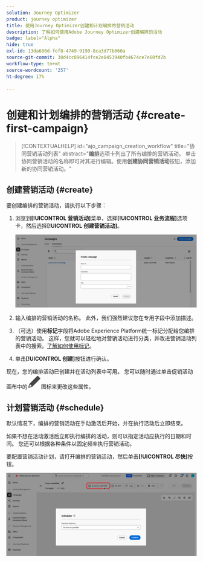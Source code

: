 ```yaml
---
solution: Journey Optimizer
product: journey optimizer
title: 使用Journey Optimizer创建和计划编排的营销活动
description: 了解如何使用Adobe Journey Optimizer创建编排的活动
badge: label="Alpha"
hide: true
exl-id: 13da680d-fef8-4749-9190-8ca3d77b060a
source-git-commit: 38d4cc896414fce2e8453940fb4674ce7e60fd2b
workflow-type: tm+mt
source-wordcount: '257'
ht-degree: 17%

---
```



# 创建和计划编排的营销活动 {#create-first-campaign}

>[!CONTEXTUALHELP]
>id="ajo_campaign_creation_workflow"
>title="协同营销活动列表"
>abstract="**编排**&#x200B;选项卡列出了所有编排的营销活动。 单击协同营销活动的名称即可对其进行编辑。使用&#x200B;**创建协同营销活动**&#x200B;按钮，添加新的协同营销活动。"

## 创建营销活动 {#create}

要创建编排的营销活动，请执行以下步骤：

1. 浏览到&#x200B;**[!UICONTROL 营销活动]**&#x200B;菜单，选择&#x200B;**[!UICONTROL 业务流程]**&#x200B;选项卡，然后选择&#x200B;**[!UICONTROL 创建营销活动]**。

   ![](assets/inventory-create.png)

1. 输入编排的营销活动的名称。 此外，我们强烈建议您在专用字段中添加描述。

1. （可选）使用&#x200B;**标记**&#x200B;字段将Adobe Experience Platform统一标记分配给您编排的营销活动。 这样，您就可以轻松地对营销活动进行分类，并改进营销活动列表中的搜索。[了解如何使用标记](../start/search-filter-categorize.md#tags)。

1. 单击&#x200B;**[!UICONTROL 创建]**&#x200B;按钮进行确认。


现在，您的编排活动已创建并在活动列表中可用。 您可以随时通过单击促销活动画布中的![促销活动设置图标](assets/do-not-localize/campaign-settings.svg)图标来更改这些属性。


## 计划营销活动 {#schedule}

默认情况下，编排的营销活动在手动激活后开始，并在执行活动后立即结束。

如果不想在活动激活后立即执行编排的活动，则可以指定活动应执行的日期和时间。 您还可以根据各种条件以固定频率执行营销活动。

要配置营销活动计划，请打开编排的营销活动，然后单击&#x200B;**[!UICONTROL 尽快]**&#x200B;按钮。

![](assets/create-schedule.png)

<!--In the Execution frequency field, select 

time zone

daily, weekly, monthly
several times a day based on specific hours or periodically

recurring frequencies (all except as soon and once)
preview launch times
validity period

>[!NOTE]
>
>When scheduling campaigns in [!DNL Adobe Journey Optimizer], ensure your start date/time aligns with the desired first delivery. For recurring campaigns, if the initial scheduled time has already passed, the campaigns will roll over to the next available time slot according to their recurrence rules.

## Work with orchestrated campaign templates {#campaign-templates}

>[!CONTEXTUALHELP]
>id="ajo_workflow_template_for_campaign"
>title="Orchestrated campaign templates"
>abstract="Orchestrated campaign templates contain pre-configured settings and activities which can be reused for creating new orchestrated campaign."

>[!CONTEXTUALHELP]
>id="ajo_workflow_template_creation_properties"
>title="Orchestrated campaign properties"
>abstract="Orchestrated campaign templates contain pre-configured settings and activities which can be reused for creating new orchestrated campaigns. In this screen, enter the label of the orchestrated campaign template and configure its settings such as its internal name, folder and execution folders, timezone, and supervisor group."

Orchestrated campaign templates contain pre-configured settings and activities which can be reused for creating new orchestrated campaigns. You can select the template of your orchestrated campaign from the orchestrated campaign properties, when creating an orchestrated campaign. An empty template is provided by default.

You can create a template from an existing orchestrated campaign, or create a new template from scratch. Both methods are detailed below.

>[!BEGINTABS]

>[!TAB Create a template from an existing orchestrated campaign]

To create an orchestrated campaign template from an existing orchestrated campaign, follow these steps:

1. Open to the **Campaign** menu and browse to the orchestrated campaign to save as a template.
1. Click the three dots on the right of the name of the orchestrated campaign, and choose **Copy as template**.
1. In the popup window, confirm the template creation.
1. In the orchestrated campaign template canvas, check, add, and configure the activities as needed.
1. Browse to the settings, from the **Settings** button, to change the name of the orchestrated campaign template, and enter a description.
1. Select the **folder** and **execution folder** of the template. The folder is the location where the orchestrated campaign template is saved. The execution folder is the folder where orchestrated campaigns created based on this template are saved.
1. Save your changes. 

The orchestrated campaign template is now available in the template list. You can create an orchestrated campaign based on this template. This orchestrated campaign will be pre-configured with the settings and activities defined in the template.


>[!TAB Create a template from scratch]


To create an orchestrated campaign template from scratch, follow these steps:

1. Open to the **Campaign** menu and browse to the **Templates** tab. You can see the list of available orchestrated campaign templates.
1. Click the **[!UICONTROL Create template]** button in the upper-right corner of the screen.
1. Enter the label and open the additional options to enter a description of your orchestrated campaign template.
1. Select the folder and execution folder of the template. The folder is the location where the orchestrated campaign template is saved. The execution folder is the folder where orchestrated campaigns created based on this template are saved.
1. Click the **Create** button to confirm your settings.
1. In the orchestrated campaign template canvas, add and configure the activities as needed.

     ![](assets/wf-template-activities.png){zoomable="yes"}

1. Save your changes. 

The orchestrated campaign template is now available in the template list. You can create an orchestrated campaign based on this template. This orchestrated campaign will be pre-configured with the settings and activities defined in the template.

>[!ENDTABS]






## Next steps {#next}

Once your campaign configuration and content are ready, you can review and activate it. [Learn more](review-activate-campaign.md)

-->